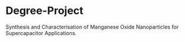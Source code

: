 # Degree-Project
Synthesis and Characterisation of Manganese Oxide Nanoparticles for Supercapacitor Applications.
